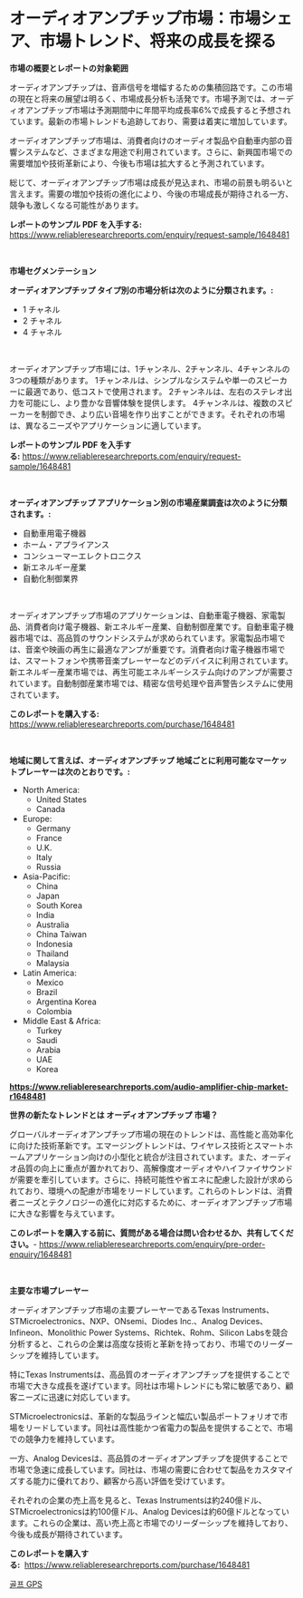 <p><h1>オーディオアンプチップ市場：市場シェア、市場トレンド、将来の成長を探る</h1></p><p><strong>市場の概要とレポートの対象範囲</strong></p>
<p><p>オーディオアンプチップは、音声信号を増幅するための集積回路です。この市場の現在と将来の展望は明るく、市場成長分析も活発です。市場予測では、オーディオアンプチップ市場は予測期間中に年間平均成長率6%で成長すると予想されています。最新の市場トレンドも追跡しており、需要は着実に増加しています。</p><p>オーディオアンプチップ市場は、消費者向けのオーディオ製品や自動車内部の音響システムなど、さまざまな用途で利用されています。さらに、新興国市場での需要増加や技術革新により、今後も市場は拡大すると予測されています。</p><p>総じて、オーディオアンプチップ市場は成長が見込まれ、市場の前景も明るいと言えます。需要の増加や技術の進化により、今後の市場成長が期待される一方、競争も激しくなる可能性があります。</p></p>
<p><strong>レポートのサンプル PDF を入手する:</strong> <a href="https://www.reliableresearchreports.com/enquiry/request-sample/1648481">https://www.reliableresearchreports.com/enquiry/request-sample/1648481</a></p>
<p>&nbsp;</p>
<p><strong>市場セグメンテーション</strong></p>
<p><strong>オーディオアンプチップ タイプ別の市場分析は次のように分類されます。:</strong></p>
<p><ul><li>1 チャネル</li><li>2 チャネル</li><li>4 チャネル</li></ul></p>
<p>&nbsp;</p>
<p><p>オーディオアンプチップ市場には、1チャンネル、2チャンネル、4チャンネルの3つの種類があります。 1チャンネルは、シンプルなシステムや単一のスピーカーに最適であり、低コストで使用されます。 2チャンネルは、左右のステレオ出力を可能にし、より豊かな音響体験を提供します。 4チャンネルは、複数のスピーカーを制御でき、より広い音場を作り出すことができます。それぞれの市場は、異なるニーズやアプリケーションに適しています。</p></p>
<p><strong>レポートのサンプル PDF を入手する:</strong>&nbsp;<a href="https://www.reliableresearchreports.com/enquiry/request-sample/1648481">https://www.reliableresearchreports.com/enquiry/request-sample/1648481</a></p>
<p>&nbsp;</p>
<p><strong> オーディオアンプチップ アプリケーション別の市場産業調査は次のように分類されます。:</strong></p>
<p><ul><li>自動車用電子機器</li><li>ホーム・アプライアンス</li><li>コンシューマーエレクトロニクス</li><li>新エネルギー産業</li><li>自動化制御業界</li></ul></p>
<p>&nbsp;</p>
<p><p>オーディオアンプチップ市場のアプリケーションは、自動車電子機器、家電製品、消費者向け電子機器、新エネルギー産業、自動制御産業です。自動車電子機器市場では、高品質のサウンドシステムが求められています。家電製品市場では、音楽や映画の再生に最適なアンプが重要です。消費者向け電子機器市場では、スマートフォンや携帯音楽プレーヤーなどのデバイスに利用されています。新エネルギー産業市場では、再生可能エネルギーシステム向けのアンプが需要されています。自動制御産業市場では、精密な信号処理や音声警告システムに使用されています。</p></p>
<p><strong>このレポートを購入する:</strong>&nbsp; <a href="https://www.reliableresearchreports.com/purchase/1648481">https://www.reliableresearchreports.com/purchase/1648481</a></p>
<p>&nbsp;</p>
<p><strong>地域に関して言えば、オーディオアンプチップ 地域ごとに利用可能なマーケットプレーヤーは次のとおりです。:</strong></p>
<p><ul>
    <li>
        North America:
        <ul>
            <li>United States</li>
            <li>Canada</li>
        </ul>
    </li>
    <li>
        Europe:
        <ul>
            <li>Germany</li>
            <li>France</li>
            <li>U.K.</li>
            <li>Italy</li>
            <li>Russia</li>
        </ul>
    </li>
    <li>
        Asia-Pacific:
        <ul>
            <li>China</li>
            <li>Japan</li>
            <li>South Korea</li>
            <li>India</li>
            <li>Australia</li>
            <li>China Taiwan</li>
            <li>Indonesia</li>
            <li>Thailand</li>
            <li>Malaysia</li>
        </ul>
    </li>
    <li>
        Latin America:
        <ul>
            <li>Mexico</li>
            <li>Brazil</li>
            <li>Argentina Korea</li>
            <li>Colombia</li>
        </ul>
    </li>
    <li>
        Middle East & Africa:
        <ul>
            <li>Turkey</li>
            <li>Saudi</li>
            <li>Arabia</li>
            <li>UAE</li>
            <li>Korea</li>
        </ul>
    </li>
    </ul></p>
<p><strong><a href="https://www.reliableresearchreports.com/audio-amplifier-chip-market-r1648481">https://www.reliableresearchreports.com/audio-amplifier-chip-market-r1648481</a></strong>&nbsp;</p>
<p><strong>世界の新たなトレンドとは オーディオアンプチップ 市場？</strong></p>
<p><p>グローバルオーディオアンプチップ市場の現在のトレンドは、高性能と高効率化に向けた技術革新です。エマージングトレンドは、ワイヤレス技術とスマートホームアプリケーション向けの小型化と統合が注目されています。また、オーディオ品質の向上に重点が置かれており、高解像度オーディオやハイファイサウンドが需要を牽引しています。さらに、持続可能性や省エネに配慮した設計が求められており、環境への配慮が市場をリードしています。これらのトレンドは、消費者ニーズとテクノロジーの進化に対応するために、オーディオアンプチップ市場に大きな影響を与えています。</p></p>
<p><strong>このレポートを購入する前に、質問がある場合は問い合わせるか、共有してください。</strong>- <a href="https://www.reliableresearchreports.com/enquiry/pre-order-enquiry/1648481">https://www.reliableresearchreports.com/enquiry/pre-order-enquiry/1648481</a></p>
<p>&nbsp;</p>
<p><strong>主要な市場プレーヤー</strong></p>
<p><p>オーディオアンプチップ市場の主要プレーヤーであるTexas Instruments、STMicroelectronics、NXP、ONsemi、Diodes Inc.、Analog Devices、Infineon、Monolithic Power Systems、Richtek、Rohm、Silicon Labsを競合分析すると、これらの企業は高度な技術と革新を持っており、市場でのリーダーシップを維持しています。</p><p>特にTexas Instrumentsは、高品質のオーディオアンプチップを提供することで市場で大きな成長を遂げています。同社は市場トレンドにも常に敏感であり、顧客ニーズに迅速に対応しています。</p><p>STMicroelectronicsは、革新的な製品ラインと幅広い製品ポートフォリオで市場をリードしています。同社は高性能かつ省電力の製品を提供することで、市場での競争力を維持しています。</p><p>一方、Analog Devicesは、高品質のオーディオアンプチップを提供することで市場で急速に成長しています。同社は、市場の需要に合わせて製品をカスタマイズする能力に優れており、顧客から高い評価を受けています。</p><p>それぞれの企業の売上高を見ると、Texas Instrumentsは約240億ドル、STMicroelectronicsは約100億ドル、Analog Devicesは約60億ドルとなっています。これらの企業は、高い売上高と市場でのリーダーシップを維持しており、今後も成長が期待されています。</p></p>
<p><strong>このレポートを購入する:</strong>&nbsp;&nbsp;<a href="https://www.reliableresearchreports.com/purchase/1648481">https://www.reliableresearchreports.com/purchase/1648481</a></p>
<p><p><a href="https://github.com/wallacBahrtyinger567686/Market-Research-Report-List-1/blob/main/974515528879.md">골프 GPS</a></p></p>